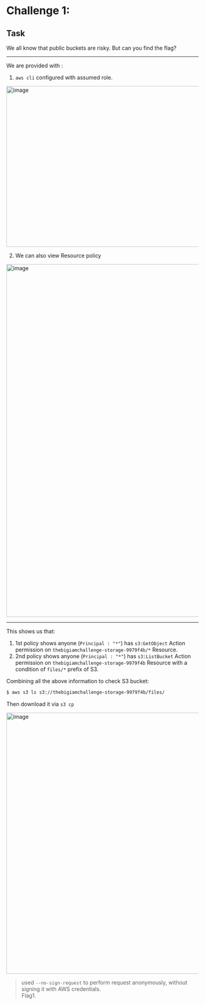 # Challenge 1:

## Task
We all know that public buckets are risky. But can you find the flag?

---

We are provided with :
1. `aws cli` configured with assumed role.

<img width="2036" height="420" alt="image" src="https://github.com/user-attachments/assets/93ac9d54-0c29-4167-8412-539e054c5be2" />

2. We can also view Resource policy

<img width="1204" height="921" alt="image" src="https://github.com/user-attachments/assets/c841109c-f849-4d98-a162-f4bad3f013d5" />

-----

This shows us that:
1. 1st policy shows anyone (`Principal : "*"`) has `s3:GetObject` Action permission on `thebigiamchallenge-storage-9979f4b/*` Resource.
2. 2nd policy shows anyone (`Principal : "*"`) has  `s3:ListBucket` Action permission on `thebigiamchallenge-storage-9979f4b` Resource with a condition of `files/*` prefix of S3.

Combining all the above information to check S3 bucket:
```bash
$ aws s3 ls s3://thebigiamchallenge-storage-9979f4b/files/
```

Then download it via `s3 cp`

<img width="2798" height="682" alt="image" src="https://github.com/user-attachments/assets/c9533d98-ef44-4c32-87ed-664d61548574" />

> used `--no-sign-request` to perform request anonymously, without signing it with AWS credentials. \
> Flag1.
